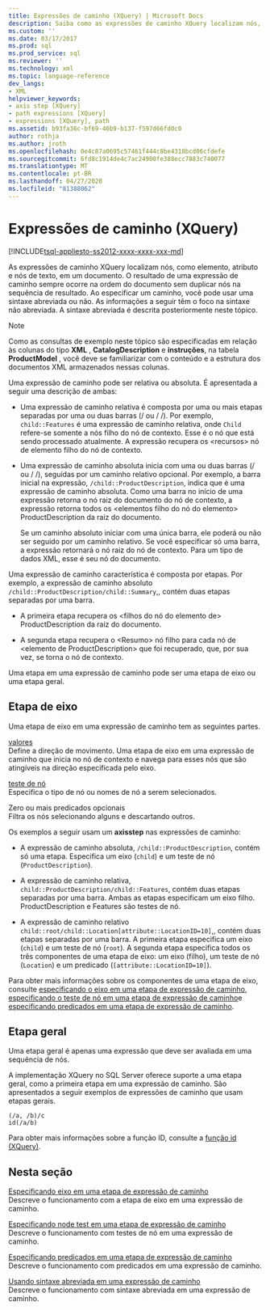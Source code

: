 ```yaml
---
title: Expressões de caminho (XQuery) | Microsoft Docs
description: Saiba como as expressões de caminho XQuery localizam nós, como elementos, atributos e nós de texto, em um documento.
ms.custom: ''
ms.date: 03/17/2017
ms.prod: sql
ms.prod_service: sql
ms.reviewer: ''
ms.technology: xml
ms.topic: language-reference
dev_langs:
- XML
helpviewer_keywords:
- axis step [XQuery]
- path expressions [XQuery]
- expressions [XQuery], path
ms.assetid: b93fa36c-bf69-46b9-b137-f597d66fd0c0
author: rothja
ms.author: jroth
ms.openlocfilehash: 0e4c87a0695c57461f444c8be4318bcd06cfdefe
ms.sourcegitcommit: 6fd8c1914de4c7ac24900fe388ecc7883c740077
ms.translationtype: MT
ms.contentlocale: pt-BR
ms.lasthandoff: 04/27/2020
ms.locfileid: "81388062"
---
```

# <a name="path-expressions-xquery"></a>Expressões de caminho (XQuery)
[!INCLUDE[tsql-appliesto-ss2012-xxxx-xxxx-xxx-md](../includes/tsql-appliesto-ss2012-xxxx-xxxx-xxx-md.md)]

  As expressões de caminho XQuery localizam nós, como elemento, atributo e nós de texto, em um documento. O resultado de uma expressão de caminho sempre ocorre na ordem do documento sem duplicar nós na sequência de resultado. Ao especificar um caminho, você pode usar uma sintaxe abreviada ou não. As informações a seguir têm o foco na sintaxe não abreviada. A sintaxe abreviada é descrita posteriormente neste tópico.  
  
> [!NOTE]  
>  Como as consultas de exemplo neste tópico são especificadas em relação às colunas do tipo **XML** , **CatalogDescription** e **instruções**, na tabela **ProductModel** , você deve se familiarizar com o conteúdo e a estrutura dos documentos XML armazenados nessas colunas.  
  
 Uma expressão de caminho pode ser relativa ou absoluta. É apresentada a seguir uma descrição de ambas:  
  
-   Uma expressão de caminho relativa é composta por uma ou mais etapas separadas por uma ou duas barras (/ ou / /). Por exemplo, `child::Features` é uma expressão de caminho relativa, onde `Child` refere-se somente a nós filho do nó de contexto. Esse é o nó que está sendo processado atualmente. A expressão recupera os \<recursos> nó de elemento filho do nó de contexto.  
  
-   Uma expressão de caminho absoluta inicia com uma ou duas barras (/ ou / /), seguidas por um caminho relativo opcional. Por exemplo, a barra inicial na expressão, `/child::ProductDescription`, indica que é uma expressão de caminho absoluta. Como uma barra no início de uma expressão retorna o nó raiz do documento do nó de contexto, a expressão retorna todos os \<elementos filho do nó do elemento> ProductDescription da raiz do documento.  
  
     Se um caminho absoluto iniciar com uma única barra, ele poderá ou não ser seguido por um caminho relativo. Se você especificar só uma barra, a expressão retornará o nó raiz do nó de contexto. Para um tipo de dados XML, esse é seu nó do documento.  
  
 Uma expressão de caminho característica é composta por etapas. Por exemplo, a expressão de caminho absoluto `/child::ProductDescription/child::Summary`,, contém duas etapas separadas por uma barra.  
  
-   A primeira etapa recupera os \<filhos do nó do elemento de> ProductDescription da raiz do documento.  
  
-   A segunda etapa recupera o \<Resumo> nó filho para cada nó de \<elemento de ProductDescription> que foi recuperado, que, por sua vez, se torna o nó de contexto.  
  
 Uma etapa em uma expressão de caminho pode ser uma etapa de eixo ou uma etapa geral.  
  
## <a name="axis-step"></a>Etapa de eixo  
 Uma etapa de eixo em uma expressão de caminho tem as seguintes partes.  
  
 [valores](../xquery/path-expressions-specifying-axis.md)  
 Define a direção de movimento. Uma etapa de eixo em uma expressão de caminho que inicia no nó de contexto e navega para esses nós que são atingíveis na direção especificada pelo eixo.  
  
 [teste de nó](../xquery/path-expressions-specifying-node-test.md)  
 Especifica o tipo de nó ou nomes de nó a serem selecionados.  
  
 Zero ou mais predicados opcionais  
 Filtra os nós selecionando alguns e descartando outros.  
  
 Os exemplos a seguir usam um **axisstep** nas expressões de caminho:  
  
-   A expressão de caminho absoluta, `/child::ProductDescription`, contém só uma etapa. Especifica um eixo (`child`) e um teste de nó (`ProductDescription`).  
  
-   A expressão de caminho relativa, `child::ProductDescription/child::Features`, contém duas etapas separadas por uma barra. Ambas as etapas especificam um eixo filho. ProductDescription e Features são testes de nó.  
  
-   A expressão de caminho relativo `child::root/child::Location[attribute::LocationID=10]`,, contém duas etapas separadas por uma barra. A primeira etapa especifica um eixo (`child`) e um teste de nó (`root`). A segunda etapa especifica todos os três componentes de uma etapa de eixo: um eixo (filho), um teste de nó (`Location`) e um predicado (`[attribute::LocationID=10]`).  
  
 Para obter mais informações sobre os componentes de uma etapa de eixo, consulte [especificando o eixo em uma etapa de expressão de caminho](../xquery/path-expressions-specifying-axis.md), [especificando o teste de nó em uma etapa de expressão de caminho](../xquery/path-expressions-specifying-node-test.md)e [especificando predicados em uma etapa de expressão de caminho](../xquery/path-expressions-specifying-predicates.md).  
  
## <a name="general-step"></a>Etapa geral  
 Uma etapa geral é apenas uma expressão que deve ser avaliada em uma sequência de nós.  
  
 A implementação XQuery no SQL Server oferece suporte a uma etapa geral, como a primeira etapa em uma expressão de caminho. São apresentados a seguir exemplos de expressões de caminho que usam etapas gerais.  
  
```  
(/a, /b)/c  
id(/a/b)  
```  
  
 Para obter mais informações sobre a função ID, consulte a [função id &#40;XQuery&#41;](../xquery/functions-on-sequences-id.md).  
  
## <a name="in-this-section"></a>Nesta seção  
 [Especificando eixo em uma etapa de expressão de caminho](../xquery/path-expressions-specifying-axis.md)  
 Descreve o funcionamento com a etapa de eixo em uma expressão de caminho.  
  
 [Especificando node test em uma etapa de expressão de caminho](../xquery/path-expressions-specifying-node-test.md)  
 Descreve o funcionamento com testes de nó em uma expressão de caminho.  
  
 [Especificando predicados em uma etapa de expressão de caminho](../xquery/path-expressions-specifying-predicates.md)  
 Descreve o funcionamento com predicados em uma expressão de caminho.  
  
 [Usando sintaxe abreviada em uma expressão de caminho](../xquery/path-expressions-using-abbreviated-syntax.md)  
 Descreve o funcionamento com sintaxe abreviada em uma expressão de caminho.  
  
  
